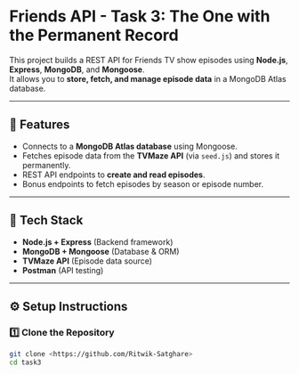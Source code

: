 # Friends API - Task 3: The One with the Permanent Record

This project builds a REST API for Friends TV show episodes using **Node.js**, **Express**, **MongoDB**, and **Mongoose**.  
It allows you to **store, fetch, and manage episode data** in a MongoDB Atlas database.

---

## 📌 Features
- Connects to a **MongoDB Atlas database** using Mongoose.
- Fetches episode data from the **TVMaze API** (via `seed.js`) and stores it permanently.
- REST API endpoints to **create and read episodes**.
- Bonus endpoints to fetch episodes by season or episode number.

---

## 🚀 Tech Stack
- **Node.js + Express** (Backend framework)
- **MongoDB + Mongoose** (Database & ORM)
- **TVMaze API** (Episode data source)
- **Postman** (API testing)

---

## ⚙️ Setup Instructions

### 1️⃣ Clone the Repository
```bash
git clone <https://github.com/Ritwik-Satghare>
cd task3
